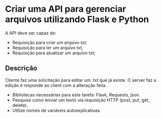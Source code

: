 # Criar uma API para gerenciar arquivos utilizando Flask e Python

A API deve ser capaz de:

- Requisição para criar um arquivo txt;
- Requisição para ler um arquivo txt;
- Requisição para atualizar um arquivo txt;

## Descrição

Cliente faz uma solicitação para editar um .txt que já existe. O server faz a edição e responde ao client com a alteração feita.

* Bibliotecas necessárias para esta tarefa: Flask, Requests, json. 
* Pesquise como enviar um texto via requisição HTTP (post, put, get, delete).
* Utilize nomes de variáveis autoexplicativas.